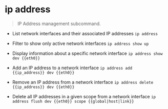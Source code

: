 # ip address
> IP Address management subcommand.

- List network interfaces and their associated IP addresses
`ip address`

- Filter to show only active network interfaces
`ip address show up`

- Display information about a specific network interface
`ip address show dev {{eth0}}`

- Add an IP address to a network interface
`ip address add {{ip_address}} dev {{eth0}}`

- Remove an IP address from a network interface
`ip address delete {{ip_address}} dev {{eth0}}`

- Delete all IP addresses in a given scope from a network interface
`ip address flush dev {{eth0}} scope {{global|host|link}}`
